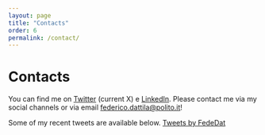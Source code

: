 ```yaml
---
layout: page
title: "Contacts"
order: 6
permalink: /contact/
---
```

# Contacts

You can find me on [Twitter](https://twitter.com/FedeDat) (current X) e [LinkedIn](https://www.linkedin.com/in/federico-dattila/). 
Please contact me via my social channels or via email [federico.dattila@polito.it](mailto:federico.dattila@polito.it)!

Some of my recent tweets are available below.
<a class="twitter-timeline" href="https://twitter.com/FedeDat?ref_src=twsrc%5Etfw">Tweets by FedeDat</a> <script async src="https://platform.twitter.com/widgets.js" charset="utf-8"></script> 
